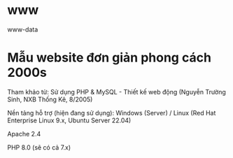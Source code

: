 # www
www-data

# Mẫu website đơn giản phong cách 2000s

Tham khảo từ: Sử dụng PHP & MySQL - Thiết kế web động (Nguyễn Trường Sinh, NXB Thống Kê, 8/2005)

Nền tảng hỗ trợ (hiện đang sử dụng): 
Windows (Server) / Linux (Red Hat Enterprise Linux 9.x, Ubuntu Server 22.04)

Apache 2.4

PHP 8.0 (sẽ có cả 7.x)
